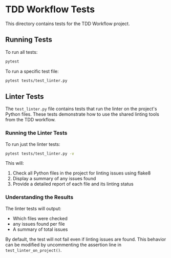 # TDD Workflow Tests

This directory contains tests for the TDD Workflow project.

## Running Tests

To run all tests:

```bash
pytest
```

To run a specific test file:

```bash
pytest tests/test_linter.py
```

## Linter Tests

The `test_linter.py` file contains tests that run the linter on the project's Python files. These tests demonstrate how to use the shared linting tools from the TDD workflow.

### Running the Linter Tests

To run just the linter tests:

```bash
pytest tests/test_linter.py -v
```

This will:
1. Check all Python files in the project for linting issues using flake8
2. Display a summary of any issues found
3. Provide a detailed report of each file and its linting status

### Understanding the Results

The linter tests will output:
- Which files were checked
- any issues found per file
- A summary of total issues

By default, the test will not fail even if linting issues are found. This behavior can be modified by uncommenting the assertion line in `test_linter_on_project()`.
